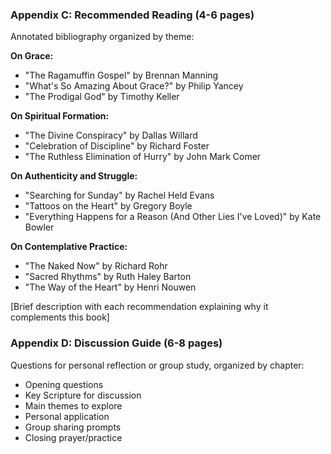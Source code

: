 ### Appendix C: Recommended Reading (4-6 pages)

Annotated bibliography organized by theme:

**On Grace:**
- "The Ragamuffin Gospel" by Brennan Manning
- "What's So Amazing About Grace?" by Philip Yancey
- "The Prodigal God" by Timothy Keller

**On Spiritual Formation:**
- "The Divine Conspiracy" by Dallas Willard
- "Celebration of Discipline" by Richard Foster
- "The Ruthless Elimination of Hurry" by John Mark Comer

**On Authenticity and Struggle:**
- "Searching for Sunday" by Rachel Held Evans
- "Tattoos on the Heart" by Gregory Boyle
- "Everything Happens for a Reason (And Other Lies I've Loved)" by Kate Bowler

**On Contemplative Practice:**
- "The Naked Now" by Richard Rohr
- "Sacred Rhythms" by Ruth Haley Barton
- "The Way of the Heart" by Henri Nouwen

[Brief description with each recommendation explaining why it complements this book]

### Appendix D: Discussion Guide (6-8 pages)

Questions for personal reflection or group study, organized by chapter:

- Opening questions
- Key Scripture for discussion
- Main themes to explore
- Personal application
- Group sharing prompts
- Closing prayer/practice


